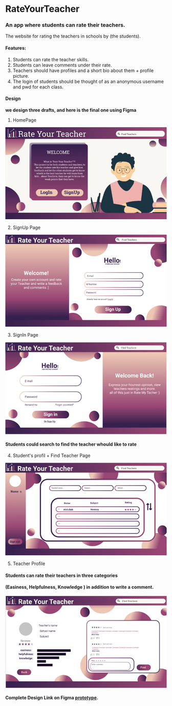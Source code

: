 # RateYourTeacher


### An app where students can rate their teachers.

The website for rating the teachers in schools by (the students).

#### Features:

1. Students can rate the teacher skills.
2. Students can leave comments under their rate.
3. Teachers should have profiles and a short bio about them + profile picture.
4. The login of students should be thought of as an anonymous username and pwd for each class. 

#### Design

**we design three drafts, and here is the final one using Figma**

1. HomePage

![HoemPage](https://github.com/NourMalakeh/RateYourTeacher/blob/master/images/Home.png)


2. SignUp Page

![SignUp](https://github.com/NourMalakeh/RateYourTeacher/blob/master/images/SignUp.png)

3. SignIn Page

![SignIn](https://github.com/NourMalakeh/RateYourTeacher/blob/master/images/LogIn.png)


#### Students could search to find the teacher whould like to rate

4. Student's profil + Find Teacher Page

![Find](https://github.com/NourMalakeh/RateYourTeacher/blob/master/images/profil.png)


5. Teacher Profile

#### Students can rate their teachers in three categories 

#### (Easiness, Helpfulness, Knowledge ) in addition to write a comment.

![Teacher Profile](https://github.com/NourMalakeh/RateYourTeacher/blob/master/images/Teacherprofil.png)





#### Complete Design Link on Figma [prototype](https://www.figma.com/file/P15jPY6OcPNenpPslq7crX/Untitled?node-id=0%3A1).
